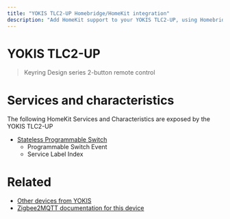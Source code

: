 ```yaml
---
title: "YOKIS TLC2-UP Homebridge/HomeKit integration"
description: "Add HomeKit support to your YOKIS TLC2-UP, using Homebridge, Zigbee2MQTT and homebridge-z2m."
---
```

<!---
This file has been GENERATED using src/docgen/docgen.ts
DO NOT EDIT THIS FILE MANUALLY!
-->
# YOKIS TLC2-UP
> Keyring Design series 2-button remote control


# Services and characteristics
The following HomeKit Services and Characteristics are exposed by
the YOKIS TLC2-UP

* [Stateless Programmable Switch](../../action.md)
  * Programmable Switch Event
  * Service Label Index


# Related
* [Other devices from YOKIS](../index.md#yokis)
* [Zigbee2MQTT documentation for this device](https://www.zigbee2mqtt.io/devices/TLC2-UP.html)